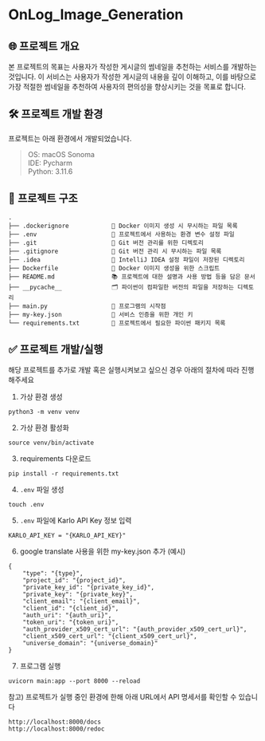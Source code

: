 # OnLog_Image_Generation

## 🌐 프로젝트 개요

본 프로젝트의 목표는 사용자가 작성한 게시글의 썸네일을 추천하는 서비스를 개발하는 것입니다.
이 서비스는 사용자가 작성한 게시글의 내용을 깊이 이해하고, 이를 바탕으로 가장 적절한 썸네일을 추천하여 사용자의 편의성을 향상시키는 것을 목표로 합니다.

## 🛠️ 프로젝트 개발 환경

프로젝트는 아래 환경에서 개발되었습니다.

> OS: macOS Sonoma   
> IDE: Pycharm  
> Python: 3.11.6

## 🔗 프로젝트 구조

```text
.
├── .dockerignore            🚫 Docker 이미지 생성 시 무시하는 파일 목록
├── .env                     🔐 프로젝트에서 사용하는 환경 변수 설정 파일
├── .git                     📂 Git 버전 관리를 위한 디렉토리
├── .gitignore               🙈 Git 버전 관리 시 무시하는 파일 목록
├── .idea                    🧠 IntelliJ IDEA 설정 파일이 저장된 디렉토리
├── Dockerfile               🐳 Docker 이미지 생성을 위한 스크립트
├── README.md                📚 프로젝트에 대한 설명과 사용 방법 등을 담은 문서
├── __pycache__              🗂️ 파이썬이 컴파일한 버전의 파일을 저장하는 디렉토리
├── main.py                  🚀 프로그램의 시작점
├── my-key.json              🔑 서비스 인증을 위한 개인 키
└── requirements.txt         📌 프로젝트에서 필요한 파이썬 패키지 목록
```

## ✅ 프로젝트 개발/실행

해당 프로젝트를 추가로 개발 혹은 실행시켜보고 싶으신 경우 아래의 절차에 따라 진행해주세요

1. 가상 환경 생성

```commandline
python3 -m venv venv
```

2. 가상 환경 활성화

```commandline
source venv/bin/activate
```

3. requirements 다운로드

```commandline
pip install -r requirements.txt
```

4. `.env` 파일 생성

```commandline
touch .env
```

5. `.env` 파일에 Karlo API Key 정보 입력

```text
KARLO_API_KEY = "{KARLO_API_KEY}"
```

6. google translate 사용을 위한 my-key.json 추가 (예시)

```text
{
    "type": "{type}",
    "project_id": "{project_id}",
    "private_key_id": "{private_key_id}",
    "private_key": "{private_key}",
    "client_email": "{client_email}",
    "client_id": "{client_id}",
    "auth_uri": "{auth_uri}",
    "token_uri": "{token_uri}",
    "auth_provider_x509_cert_url": "{auth_provider_x509_cert_url}",
    "client_x509_cert_url": "{client_x509_cert_url}",
    "universe_domain": "{universe_domain}"
}
```

7. 프로그램 실행

```commandline
uvicorn main:app --port 8000 --reload
```

참고) 프로젝트가 실행 중인 환경에 한해 아래 URL에서 API 명세서를 확인할 수 있습니다

```commandline
http://localhost:8000/docs
http://localhost:8000/redoc
```
